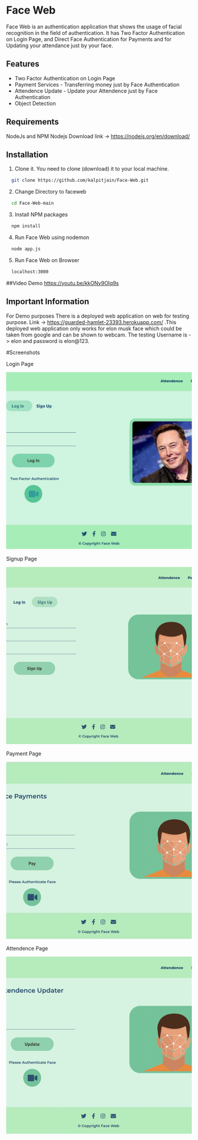 
# Face Web

Face Web is an authentication application that shows the usage of facial recognition in the field of authentication.
It has Two Factor Authentication on Login Page, and Direct Face Authentication for Payments and for Updating your attendance just by your face.

## Features

- Two Factor Authentication on Login Page
- Payment Services - Transferring money just by Face Authentication
- Attendence Update - Update your Attendence just by Face Authentication
- Object Detection

## Requirements
NodeJs and  NPM
Nodejs Download link -> https://nodejs.org/en/download/



## Installation

1. Clone it.
You need to clone (download) it to your local machine.

```bash
  git clone https://github.com/kalpitjain/Face-Web.git
```
    
2. Change Directory to faceweb

```bash
  cd Face-Web-main
```
3. Install NPM packages

```bash
  npm install
```
4. Run Face Web using nodemon

```bash
  node app.js
```
5. Run Face Web on Browser

```bash
  localhost:3000
```

##Video Demo
https://youtu.be/kkONy9OIq9s

## Important Information

For Demo purposes There is a deployed web application on web for testing purpose. Link -> https://guarded-hamlet-23393.herokuapp.com/
.This deployed web application only works for elon musk face which could be taken from google and can be shown to webcam.
The testing Username is -> elon and password is elon@123.

#Screenshots

Login Page 
<div style="display=flex;">
<img src="./public/web_images/Readme Images/Login.png" height="480" width="700" style="object-fit : cover;">
</div>

Signup Page 
<div style="display=flex;">
<img src="./public/web_images/Readme Images/SignUp.png" height="480" width="700" style="object-fit : cover;">
</div>

Payment Page 
<div style="display=flex;">
<img src="./public/web_images/Readme Images/Payment.png" height="480" width="700" style="object-fit : cover;">
</div>

Attendence Page 
<div style="display=flex;">
<img src="./public/web_images/Readme Images/Attendence.png" height="480" width="700" style="object-fit : cover;">
</div>
